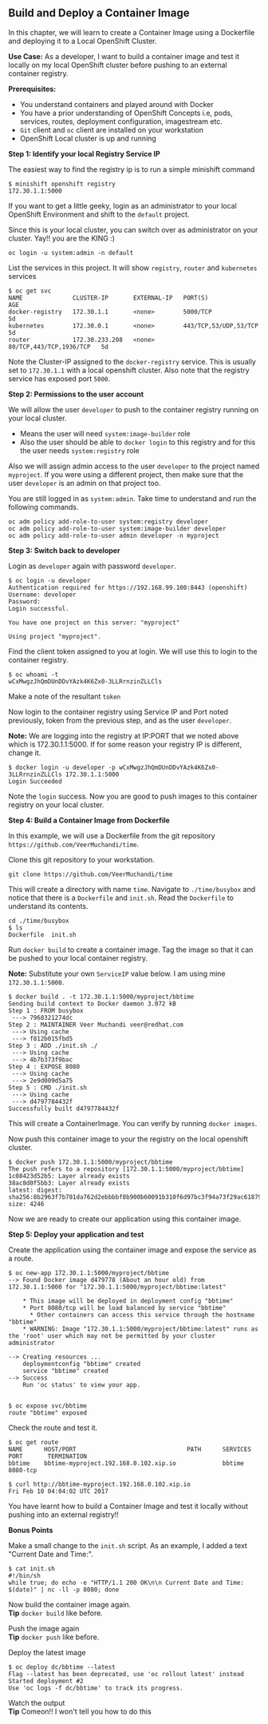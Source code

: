 ## Build and Deploy a Container Image
 
In this chapter, we will learn to create a Container Image using a Dockerfile and deploying it to a Local OpenShift Cluster.

**Use Case:** As a developer, I want to build a container image and test it locally on my local OpenShift cluster before pushing to an external container registry.


**Prerequisites:**

*  You understand containers and played around with Docker
* You have a prior understanding of OpenShift Concepts i.e, pods, services, routes, deployment configuration, imagestream etc.
* `Git` client and `oc` client are installed on your workstation
* OpenShift Local cluster is up and running


**Step 1: Identify your local Registry Service IP**

The easiest way to find the registry ip is to run a simple minishift command

```
$ minishift openshift registry
172.30.1.1:5000
```

If you want to get a little geeky, login as an administrator to your local OpenShift Environment and shift to the `default` project. 

Since this is your local cluster, you can switch over as administrator on your cluster. Yay!! you are the KING :)

```
oc login -u system:admin -n default
```

List the services in this project. It will show `registry`, `router` and `kubernetes` services

```
$ oc get svc
NAME              CLUSTER-IP       EXTERNAL-IP   PORT(S)                   AGE
docker-registry   172.30.1.1       <none>        5000/TCP                  5d
kubernetes        172.30.0.1       <none>        443/TCP,53/UDP,53/TCP     5d
router            172.30.233.208   <none>        80/TCP,443/TCP,1936/TCP   5d
```

Note the Cluster-IP assigned to the `docker-registry` service. This is usually set to `172.30.1.1` with a local openshift cluster. Also note that the registry service has exposed port `5000`.

**Step 2: Permissions to the user account**

We will allow the user `developer` to push to the container registry running on your local cluster. 
* Means the user will need `system:image-builder` role
* Also the user should be able to `docker login` to this registry and for this the user needs `system:registry` role

Also we will assign admin access to the user `developer` to the project named `myproject`. If you were using a different project, then make sure that the user `developer` is an admin on that project too. 

You are still logged in as `system:admin`. Take time to understand and run the following commands.

```
oc adm policy add-role-to-user system:registry developer
oc adm policy add-role-to-user system:image-builder developer
oc adm policy add-role-to-user admin developer -n myproject
```


**Step 3: Switch back to developer**

Login as `developer` again with password `developer`.

```
$ oc login -u developer
Authentication required for https://192.168.99.100:8443 (openshift)
Username: developer
Password: 
Login successful.

You have one project on this server: "myproject"

Using project "myproject".

```

Find the client token assigned to you at login. We will use this to login to the container registry.

```
$ oc whoami -t
wCxMwgzJhQmDUnDDvYAzk4K6Zx0-3LLRrnzinZLLCls
```
Make a note of the resultant `token`

Now login to the container registry using Service IP and Port noted previously, token from the previous step, and as the user `developer`.

**Note:** We are logging into the registry at IP:PORT that we noted above which is 172.30.1.1:5000. If for some reason your registry IP is different, change it.

```
$ docker login -u developer -p wCxMwgzJhQmDUnDDvYAzk4K6Zx0-3LLRrnzinZLLCls 172.30.1.1:5000
Login Succeeded
```
Note the `login` success. Now you are good to push images to this container registry on your local cluster.


**Step 4: Build a Container Image from Dockerfile**

In this example, we will use a Dockerfile from the git repository `https://github.com/VeerMuchandi/time`.

Clone this git repository to your workstation.

```
git clone https://github.com/VeerMuchandi/time
```

This will create a directory with name `time`. Navigate to `./time/busybox` and notice that there is a `Dockerfile` and `init.sh`. Read the `Dockerfile` to understand its contents. 

```
cd ./time/busybox
$ ls
Dockerfile	init.sh

```

Run `docker build` to create a container image. Tag the image so that it can be pushed to your local container registry. 



**Note:** Substitute your own `ServiceIP` value below. I am using mine `172.30.1.1:5000`.


```
$ docker build . -t 172.30.1.1:5000/myproject/bbtime 
Sending build context to Docker daemon 3.072 kB
Step 1 : FROM busybox
 ---> 7968321274dc
Step 2 : MAINTAINER Veer Muchandi veer@redhat.com
 ---> Using cache
 ---> f812b015fbd5
Step 3 : ADD ./init.sh ./
 ---> Using cache
 ---> 4b7b373f9bac
Step 4 : EXPOSE 8080
 ---> Using cache
 ---> 2e9d009d5a75
Step 5 : CMD ./init.sh
 ---> Using cache
 ---> d4797784432f
Successfully built d4797784432f
```

This will create a ContainerImage. You can verify by running `docker images`.

Now push this container image to your the registry on the local openshift cluster.

```
$ docker push 172.30.1.1:5000/myproject/bbtime
The push refers to a repository [172.30.1.1:5000/myproject/bbtime]
1c08423d52b5: Layer already exists 
38ac8d0f5bb3: Layer already exists 
latest: digest: sha256:8b2963f7b781da762d2ebbbbf8b900b60091b310f6d97bc3f94a73f29ac61879 size: 4246
```
Now we are ready to create our application using this container image.

**Step 5: Deploy your application and test**

Create the application using the container image and expose the service as a route.

```
$ oc new-app 172.30.1.1:5000/myproject/bbtime
--> Found Docker image d479778 (About an hour old) from 172.30.1.1:5000 for "172.30.1.1:5000/myproject/bbtime:latest"

    * This image will be deployed in deployment config "bbtime"
    * Port 8080/tcp will be load balanced by service "bbtime"
      * Other containers can access this service through the hostname "bbtime"
    * WARNING: Image "172.30.1.1:5000/myproject/bbtime:latest" runs as the 'root' user which may not be permitted by your cluster administrator

--> Creating resources ...
    deploymentconfig "bbtime" created
    service "bbtime" created
--> Success
    Run 'oc status' to view your app.
    

$ oc expose svc/bbtime
route "bbtime" exposed

```
Check the route and test it.

```
$ oc get route
NAME      HOST/PORT                               PATH      SERVICES   PORT       TERMINATION
bbtime    bbtime-myproject.192.168.0.102.xip.io             bbtime     8080-tcp

$ curl http://bbtime-myproject.192.168.0.102.xip.io
Fri Feb 10 04:04:02 UTC 2017
```

You have learnt how to build a Container Image and test it locally without pushing into an external registry!!

**Bonus Points**

Make a small change to the `init.sh` script. As an example, I added a text "Current Date and Time:".

```
$ cat init.sh
#!/bin/sh
while true; do echo -e "HTTP/1.1 200 OK\n\n Current Date and Time: $(date)" | nc -ll -p 8080; done
```

Now build the container image again. 	
**Tip** `docker build` like before.

Push the image again	
**Tip** `docker push` like before.

Deploy the latest image	
```
$ oc deploy dc/bbtime --latest
Flag --latest has been deprecated, use 'oc rollout latest' instead
Started deployment #2
Use 'oc logs -f dc/bbtime' to track its progress.
```

Watch the output	
**Tip** Comeon!! I won't tell you how to do this
 


